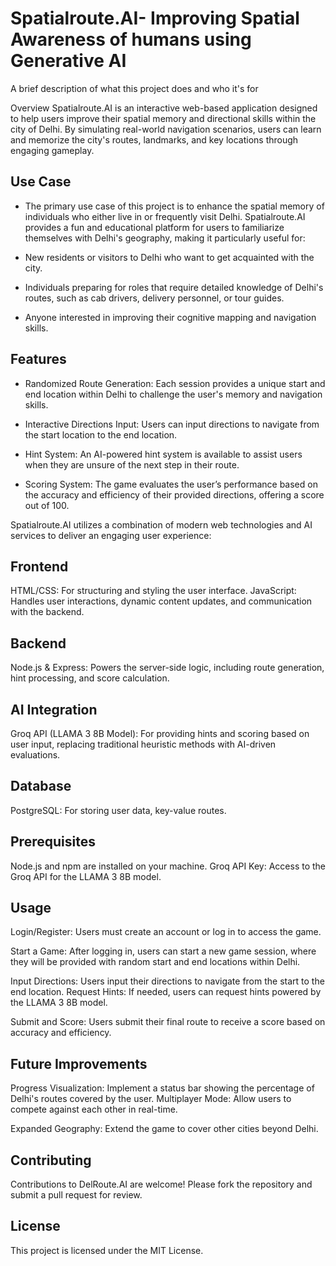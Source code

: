 # Spatialroute.AI- Improving Spatial Awareness of humans using Generative AI 

A brief description of what this project does and who it's for


Overview
Spatialroute.AI is an interactive web-based application designed to help users improve their spatial memory and directional skills within the city of Delhi. By simulating real-world navigation scenarios, users can learn and memorize the city's routes, landmarks, and key locations through engaging gameplay.

## Use Case

- The primary use case of this project is to enhance the spatial memory of individuals who either live in or frequently visit Delhi. Spatialroute.AI provides a fun and educational platform for users to familiarize themselves with Delhi's geography, making it particularly useful for:

- New residents or visitors to Delhi who want to get acquainted with the city.

- Individuals preparing for roles that require detailed knowledge of Delhi's routes, such as cab drivers, delivery personnel, or tour guides.

- Anyone interested in improving their cognitive mapping and navigation skills.

## Features

- Randomized Route Generation: Each session provides a unique start and end location within Delhi to challenge the user's memory and navigation skills.

- Interactive Directions Input: Users can input directions to navigate from the start location to the end location.

- Hint System: An AI-powered hint system is available to assist users when they are unsure of the next step in their route.

- Scoring System: The game evaluates the user’s performance based on the accuracy and efficiency of their provided directions, offering a score out of 100.

Spatialroute.AI utilizes a combination of modern web technologies and AI services to deliver an engaging user experience:

## Frontend
HTML/CSS: For structuring and styling the user interface.
JavaScript: Handles user interactions, dynamic content updates, and communication with the backend.

## Backend
Node.js & Express: Powers the server-side logic, including route generation, hint processing, and score calculation.

## AI Integration
Groq API (LLAMA 3 8B Model): For providing hints and scoring based on user input, replacing traditional heuristic methods with AI-driven evaluations.

## Database
PostgreSQL: For storing user data, key-value routes.

## Prerequisites
Node.js and npm are installed on your machine.
Groq API Key: Access to the Groq API for the LLAMA 3 8B model.

## Usage
Login/Register: Users must create an account or log in to access the game.

Start a Game: After logging in, users can start a new game session, where they will be provided with random start and end locations within Delhi.

Input Directions: Users input their directions to navigate from the start to the end location.
Request Hints: If needed, users can request hints powered by the LLAMA 3 8B model.

Submit and Score: Users submit their final route to receive a score based on accuracy and efficiency.

## Future Improvements

Progress Visualization: Implement a status bar showing the percentage of Delhi's routes covered by the user.
Multiplayer Mode: Allow users to compete against each other in real-time.

Expanded Geography: Extend the game to cover other cities beyond Delhi.

## Contributing
Contributions to DelRoute.AI are welcome! Please fork the repository and submit a pull request for review.

## License
This project is licensed under the MIT License.
